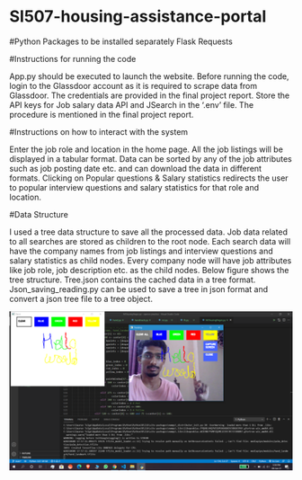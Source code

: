 # SI507-housing-assistance-portal

#Python Packages to be installed separately
Flask
Requests

#Instructions for running the code

App.py should be executed to launch the website. Before running the code, login to the Glassdoor account as it is required to scrape data from Glassdoor. The credentials are provided in the final project report. Store the API keys for Job salary data API and JSearch in the ‘.env’ file. The procedure is mentioned in the final project report.

#Instructions on how to interact with the system

Enter the job role and location in the home page. All the job listings will be displayed in a tabular format. Data can be sorted by any of the job attributes such as job posting date etc. and can download the data in different formats. Clicking on Popular questions & Salary statistics redirects the user to popular interview questions and salary statistics for that role and location.

#Data Structure

I used a tree data structure to save all the processed data. Job data related to all searches are stored as children to the root node. Each search data will have the company names from job listings and interview questions and salary statistics as child nodes. Every company node will have job attributes like job role, job description etc. as the child nodes. Below figure shows the tree structure. Tree.json contains the cached data in a tree format. Json_saving_reading.py can be used to save a tree in json format and convert a json tree file to a tree object.

![Image of Yaktocat](https://github.com/SauravTelge/NITA-Notes-in-the-air/blob/main/files/Screenshot%20(2172).png)
